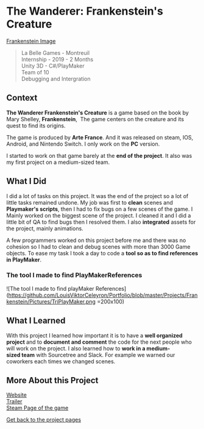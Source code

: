 # The Wanderer: Frankenstein's Creature

[Frankenstein Image]()

>La Belle Games - Montreuil  
>Internship - 2019 - 2 Months  
>Unity 3D - C#/PlayMaker  
>Team of 10  
>Debugging and Intergration  

## ​Context

**The Wanderer Frankenstein's Creature** is a game based on the book by Mary Shelley, **Frankenstein**,  The game centers on the creature and its quest to find its origins. 

The game is produced by **Arte France**. And it was released on steam, IOS, Android, and Nintendo Switch. I only work on the **PC** version.

I started to work on that game barely at the **end of the project**. It also was my first project on a medium-sized team.
​

## What I Did

I did a lot of tasks on this project.  It was the end of the project so a lot of little tasks remained undone. My job was first to **clean** scenes and **Playmaker's scripts**, then I had to fix bugs on a few scenes of the game. I Mainly worked on the biggest scene of the project. I cleaned it and I did a little bit of QA to find bugs then I resolved them. I also **integrated** assets for the project, mainly animations.

A few programmers worked on this project before me and there was no cohesion so I had to clean and debug scenes with more than 3000 Game objects. To ease my task I took a day to code a **tool so as to find references in PlayMaker**. 

### The tool I made to find PlayMakerReferences

![The tool I made to find playMaker References](https://github.com/LouisViktorCeleyron/Portfolio/blob/master/Projects/Frankenstein/Pictures/TriPlayMaker.png =200x100)
​

## What I Learned

With this project I learned how important it is to have a **well organized project** and to **document and comment** the code for the next people who will work on the project. I also learned how to **work in a medium-sized team** with Sourcetree and Slack. For example we warned our coworkers each times we changed scenes.


## More About this Project

[Website](http://www.labellegames.com/projects/frankenstein-and-the-wanderer)    
[Trailer](https://www.youtube.com/watch?v=82ilW4ViQQU)   
[Steam Page of the game](https://store.steampowered.com/app/966670/The_Wanderer_Frankensteins_Creature/)  


[Get back to the project pages](https://github.com/LouisViktorCeleyron/Portfolio/blob/master/Projects/MyProjects.md)